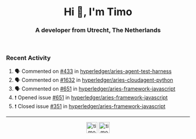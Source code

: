 <h1 align="center">Hi 👋, I'm Timo</h1>
<h3 align="center">A developer from Utrecht, The Netherlands</h3>
<br/>
<!-- https://github.com/rahuldkjain/github-profile-readme-generator --!>

<!--  <p align="left"><img src="https://github-readme-stats.vercel.app/api?username=timoglastra&show_icons=true&count_private=true&" alt="timoglastra" /></p> --!>

<!--
Github language stats
<p align="left"><img src="https://github-readme-stats.vercel.app/api/top-langs/?username=timoglastra&layout=compact" alt="timoglastra" /><p>
-->

<!-- Codestats language stats -->
<!-- <p align="left"><img src="https://codestats-readme.vercel.app/api/top-langs/?username=timoglastra&layout=compact&language_count=12" alt="timoglastra" /><p>    --!>
  
<h3>Recent Activity</h3>

<!--START_SECTION:activity-->
1. 🗣 Commented on [#433](https://github.com/hyperledger/aries-agent-test-harness/issues/433) in [hyperledger/aries-agent-test-harness](https://github.com/hyperledger/aries-agent-test-harness)
2. 🗣 Commented on [#1632](https://github.com/hyperledger/aries-cloudagent-python/issues/1632) in [hyperledger/aries-cloudagent-python](https://github.com/hyperledger/aries-cloudagent-python)
3. 🗣 Commented on [#651](https://github.com/hyperledger/aries-framework-javascript/issues/651) in [hyperledger/aries-framework-javascript](https://github.com/hyperledger/aries-framework-javascript)
4. ❗️ Opened issue [#651](https://github.com/hyperledger/aries-framework-javascript/issues/651) in [hyperledger/aries-framework-javascript](https://github.com/hyperledger/aries-framework-javascript)
5. ❗️ Closed issue [#351](https://github.com/hyperledger/aries-framework-javascript/issues/351) in [hyperledger/aries-framework-javascript](https://github.com/hyperledger/aries-framework-javascript)
<!--END_SECTION:activity-->

---

<p align="center">
<a href="https://twitter.com/timoglastra" target="blank"><img align="center" src="https://cdn.jsdelivr.net/npm/simple-icons@3.0.1/icons/twitter.svg" alt="timoglastra" height="30" width="30" /></a>
<a href="https://linkedin.com/in/timoglastra" target="blank"><img align="center" src="https://cdn.jsdelivr.net/npm/simple-icons@3.0.1/icons/linkedin.svg" alt="timoglastra" height="30" width="30" /></a>
</p>




